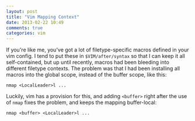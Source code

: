 ```yaml
---
layout: post
title: "Vim Mapping Context"
date: 2013-02-22 10:49
comments: true
categories: vim
---
```


If you're like me, you've got a lot of filetype-specific macros defined in your
vim config.  I tend to put these in `$VIM/after/syntax` so that I can keep it
all self-contained, but up until recently, macros had been bleeding into
different filetype contexts.  The problem was that I had been installing all
macros into the global scope, instead of the buffer scope, like this:

```vim
nmap <LocalLeader>l ...
```

Luckily, vim has a provision for this, and adding `<buffer>` right after the use
of `nmap` fixes the problem, and keeps the mapping buffer-local:

```vim
nmap <buffer> <LocalLeader>l ...
```
